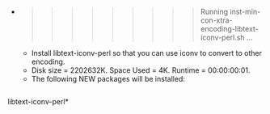 * >>>>>>>>> Running inst-min-con-xtra-encoding-libtext-iconv-perl.sh ...
  * Install libtext-iconv-perl so that you can use iconv to convert to other encoding.
  * Disk size = 2202632K. Space Used = 4K. Runtime = 00:00:00:01.
  * The following NEW packages will be installed:
  ```bash
libtext-iconv-perl*
  ```
